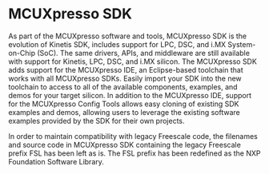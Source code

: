 # MCUXpresso SDK

As part of the MCUXpresso software and tools, MCUXpresso SDK is the evolution of Kinetis SDK, includes support for LPC, DSC, and i.MX System-on-Chip \(SoC\). The same drivers, APIs, and middleware are still available with support for Kinetis, LPC, DSC, and i.MX silicon. The MCUXpresso SDK adds support for the MCUXpresso IDE, an Eclipse-based toolchain that works with all MCUXpresso SDKs. Easily import your SDK into the new toolchain to access to all of the available components, examples, and demos for your target silicon. In addition to the MCUXpresso IDE, support for the MCUXpresso Config Tools allows easy cloning of existing SDK examples and demos, allowing users to leverage the existing software examples provided by the SDK for their own projects.

In order to maintain compatibility with legacy Freescale code, the filenames and source code in MCUXpresso SDK containing the legacy Freescale prefix FSL has been left as is. The FSL prefix has been redefined as the NXP Foundation Software Library.

